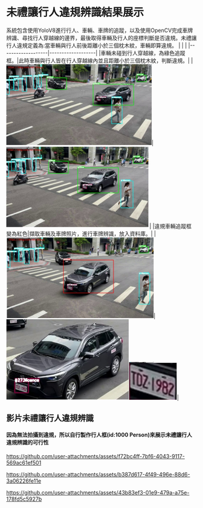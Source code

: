# 未禮讓行人違規辨識結果展示
系統包含使用YoloV8進行行人、車輛、車牌的追蹤，以及使用OpenCV完成車牌辨識、尋找行人穿越線的邊界，最後取得車輛及行人的座標判斷是否違規。未禮讓行人違規定義為:當車輛與行人前後距離小於三個枕木紋，車輛即算違規。
|                   |                   |
|-------------------|-------------------|
|車輛未碰到行人穿越線，為綠色追蹤框。|此時車輛與行人皆在行人穿越線內並且距離小於三個枕木紋，判斷違規。|
|![](src/no_rule_car.png)|![](src/car_on_crosswalk.png)|
|違規車輛追蹤框變為紅色|擷取車輛及車牌照片，進行車牌辨識，放入資料庫。|
|![](src/tracking_become_red.png)|![](src/car_cropped.png)![](src/plate_cropped.png)|

## 影片未禮讓行人違規辨識
#### 因為無法拍攝到違規，所以自行製作行人框(id:1000 Person)來展示未禮讓行人違規辨識的可行性

https://github.com/user-attachments/assets/f72bc4ff-7bf6-4043-9117-569ac61ef501



https://github.com/user-attachments/assets/b387d617-4f49-496e-88d6-3a06226fe11e



https://github.com/user-attachments/assets/43b83ef3-01e9-479a-a75e-178fd5c5927b

